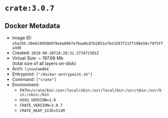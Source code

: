 # `crate:3.0.7`

## Docker Metadata

- Image ID: `sha256:20e624950b8f9a4a6067e7baa0c67b2051afbe3207f21ff198e56c79f5ffa3d8`
- Created: `2018-09-28T18:20:31.377872301Z`
- Virtual Size: ~ 197.66 Mb  
  (total size of all layers on-disk)
- Arch: `linux`/`amd64`
- Entrypoint: `["/docker-entrypoint.sh"]`
- Command: `["crate"]`
- Environment:
  - `PATH=/crate/bin:/usr/local/sbin:/usr/local/bin:/usr/sbin:/usr/bin:/sbin:/bin`
  - `GOSU_VERSION=1.9`
  - `CRATE_VERSION=3.0.7`
  - `CRATE_HEAP_SIZE=512M`
